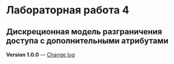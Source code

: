 # Лабораторная работа 4
## Дискреционная модель разграничения доступа с дополнительными атрибутами

**Version 1.0.0** — [Change log](CHANGELOG.md)
